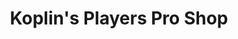 ---
title: "Koplin's Players Pro Shop"
url: /gardnerville-ranchos/koplins-players-pro-shop/
shop: sports
---